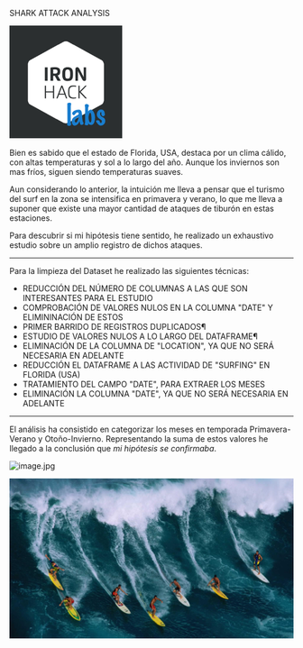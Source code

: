 SHARK ATTACK ANALYSIS

![labs](INPUT/labs.png?raw=true "Title")


Bien es sabido que el estado de Florida, USA, destaca por un clima cálido, con altas temperaturas y sol a lo largo del año. Aunque los inviernos son mas fríos, siguen siendo temperaturas suaves. 

Aun considerando lo anterior, la intuición me lleva a pensar que el turismo del surf en la zona se intensifica en primavera y verano, lo que me lleva a suponer que existe una mayor cantidad de ataques de tiburón en estas estaciones. 

Para descubrir si mi hipótesis tiene sentido, he realizado un exhaustivo estudio sobre un amplio registro de dichos ataques.

***

Para la limpieza del Dataset he realizado las siguientes técnicas:

- REDUCCIÓN DEL NÚMERO DE COLUMNAS A LAS QUE SON INTERESANTES PARA EL ESTUDIO
- COMPROBACIÓN DE VALORES NULOS EN LA COLUMNA "DATE" Y ELIMININACIÓN DE ESTOS
- PRIMER BARRIDO DE REGISTROS DUPLICADOS¶
- ESTUDIO DE VALORES NULOS A LO LARGO DEL DATAFRAME¶
- ELIMINACIÓN DE LA COLUMNA DE "LOCATION", YA QUE NO SERÁ NECESARIA EN ADELANTE
- REDUCCIÓN EL DATAFRAME A LAS ACTIVIDAD DE "SURFING" EN FLORIDA (USA)
- TRATAMIENTO DEL CAMPO "DATE", PARA EXTRAER LOS MESES 
- ELIMINACIÓN LA COLUMNA "DATE", YA QUE NO SERÁ NECESARIA EN ADELANTE

***

El análisis ha consistido en categorizar los meses en temporada Primavera-Verano y Otoño-Invierno. Representando la suma de estos valores he llegado a la conclusión que *mi hipótesis se confirmaba*.


![image.jpg](INPUT/grafico?raw=true "Title")








![image.jpg](INPUT/image.jpg?raw=true "Title")






